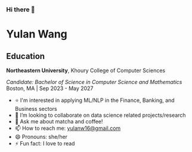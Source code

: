 ### Hi there 👋

# Yulan Wang
## Education
**Northeastern University**, Khoury College of Computer Sciences

*Candidate: Bachelor of Science in Computer Science and Mathematics*
Boston, MA | Sep 2023 - May 2027

- ⭐ I'm interested in applying ML/NLP in the Finance, Banking, and Business sectors
- 👯 I’m looking to collaborate on data science related projects/research
- 💬 Ask me about matcha and coffee!
- 📫 How to reach me: yulanw16@gmail.com
- 😄 Pronouns: she/her
- ⚡ Fun fact: I love to read
